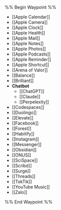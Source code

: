 %% Begin Waypoint %%
- [[Apple Calendar]]
- [[Apple Camera]]
- [[Apple Clock]]
- [[Apple Health]]
- [[Apple Mail]]
- [[Apple Notes]]
- [[Apple Photos]]
- [[Apple Podcasts]]
- [[Apple Reminder]]
- [[Apple Shortcut]]
- [[Arena of Valor]]
- [[Balance]]
- [[Brilliant]]
- **Chatbot**
	- [[ChatGPT]]
	- [[Claude]]
	- [[Perpelexity]]
- [[Codespaces]]
- [[Duolingo]]
- [[Elevate]]
- [[Facebook]]
- [[Forest]]
- [[Habitify]]
- [[Instagram]]
- [[Messenger]]
- [[Obsidian]]
- [[ONUS]]
- [[SciSpace]]
- [[Scribd]]
- [[Surge]]
- [[Threads]]
- [[TokTik]]
- [[YouTube Music]]
- [[Zalo]]

%% End Waypoint %%